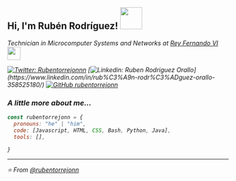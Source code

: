 <h2> Hi, I'm Rubén Rodríguez! <img src="https://media.giphy.com/media/mGcNjsfWAjY5AEZNw6/giphy.gif" width="50"></h2>

<p><em>Technician in Microcomputer Systems and Networks at <a href="https://www.educa2.madrid.org/web/centro.ies.reyfernando.sanfernando">Rey Fernando VI </a><img src="https://media.giphy.com/media/fYSnHlufseco8Fh93Z/giphy.gif" width="30">

[![Twitter: Rubentorrejonnn](https://img.shields.io/twitter/follow/Rubentorrejonnn?style=social)](https://twitter.com/Rubentorrejonnn)
[![Linkedin: Ruben Rodriguez Orallo](https://img.shields.io/badge/-rubenrodriguez-blue?style=flat-square&logo=Linkedin&logoColor=white&link=https://[/www.linkedin.com/in/rub%C3%A9n-rodr%C3%ADguez-orallo-358525180/](https://www.linkedin.com/in/rub%C3%A9n-rodr%C3%ADguez-orallo-358525180/))](https://www.linkedin.com/in/rub%C3%A9n-rodr%C3%ADguez-orallo-358525180/)
[![GitHub rubentorrejonn](https://img.shields.io/github/followers/thaiane?label=follow&style=social)](https://github.com/rubentorrejonn)


### A little more about me...  

```javascript
const rubentorrejonn = {
  pronouns: "he" | "him",
  code: [Javascript, HTML, CSS, Bash, Python, Java],
  tools: [],

}
```

---

⭐️ From [@rubentorrejonn](https://github.com/rubentorrejonn)
